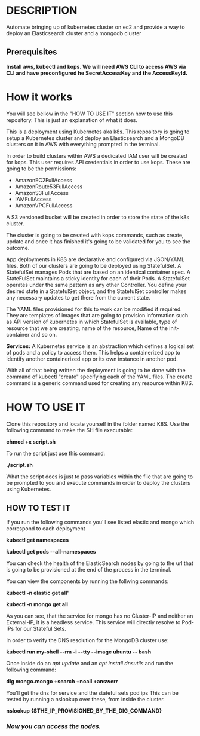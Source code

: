 # **DESCRIPTION**

Automate bringing up of kubernetes cluster on ec2 and provide a way to deploy an Elasticsearch cluster and a mongodb cluster

## Prerequisites
**Install aws, kubectl and kops.
We will need AWS CLI to access AWS via CLI and have preconfigured he SecretAccessKey and the AccessKeyId.**

# **How it works**
You will see bellow in the "HOW TO USE IT" section how to use this repository. This is just an explanation of what it does.

This is a deployment using Kubernetes aka k8s. This repository is going to setup a Kubernetes cluster and deploy an Elasticsearch and a MongoDB clusters on it in AWS with everything prompted in the terminal.

In order to build clusters within AWS a dedicated IAM user will be created for kops. This user requires API credentials in order to use kops.
These are going to be the permissions:
* AmazonEC2FullAccess
* AmazonRoute53FullAccess
* AmazonS3FullAccess
* IAMFullAccess
* AmazonVPCFullAccess

A S3 versioned bucket will be created in order to store the state of the k8s cluster.

The cluster is going to be created with kops commands, such as create, update and once it has finished it's going to be validated for you to see the outcome.

App deployments in K8S are declarative and configured via JSON/YAML files. Both of our clusters are going to be deployed using StatefulSet.
A StatefulSet manages Pods that are based on an identical container spec. A StateFulSet maintains a sticky identity for each of their Pods.
A StatefulSet operates under the same pattern as any other Controller. You define your desired state in a StatefulSet object, and the StatefulSet controller makes any necessary updates to get there from the current state.

The YAML files provisioned for this to work can be modified if required. They are templates of images that are going to provision information such as API version of kubernetes in which StatefulSet is available, type of resource that we are creating, name of the resource, Name of the init-container and so on.

**Services:** A Kubernetes service is an abstraction which defines a logical set of pods and a policy to access them. This helps a containerized app to identify another containerized app or its own instance in another pod.

With all of that being written the deployment is going to be done with the command of kubectl "create" specifying each of the YAML files.
The create command is a generic command used for creating any resource within K8S.


# HOW TO USE IT
Clone this repository and locate yourself in the folder named K8S.
Use the following command to make the SH file executable:

**chmod +x script.sh**

To run the script just use this command:

**./script.sh**

What the script does is just to pass variables within the file that are going to be prompted to you and execute commands in order to deploy the clusters using Kubernetes.

## HOW TO TEST IT
If you run the following commands you'll see listed elastic and mongo which correspond to each deployment

**kubectl get namespaces**

**kubectl get pods --all-namespaces**

You can check the health of the ElasticSearch nodes by going to the url that is going to be provisioned at the end of the process in the terminal.

You can view the components by running the follwing commands:

**kubectl -n elastic get all'**

**kubectl -n mongo get all**

As you can see, that the service for mongo has no Cluster-IP and neither an External-IP, it is a headless service. This service will directly resolve to Pod-IPs for our Stateful Sets.

In order to verify the DNS resolution for the MongoDB cluster use:

**kubectl run my-shell --rm -i --tty --image ubuntu -- bash**

Once inside do an *apt update* and an *apt install dnsutils* and run the following command:

**dig mongo.mongo +search +noall +answerr**

You'll get the dns for service and the stateful sets pod ips This can be tested by running a nslookup over these, from inside the cluster.

**nslookup {$THE_IP_PROVISIONED_BY_THE_DIG_COMMAND}**

### **_Now you can access the nodes._**

